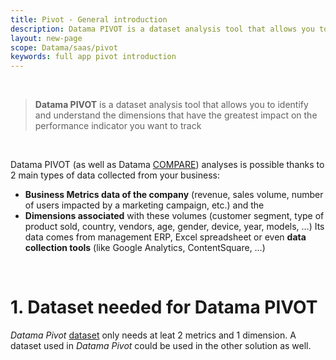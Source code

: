 ```yaml
---
title: Pivot - General introduction
description: Datama PIVOT is a dataset analysis tool that allows you to identify and understand the dimensions that have the greatest impact on the performance indicator you want to track.
layout: new-page
scope: Datama/saas/pivot
keywords: full app pivot introduction
---
```


<br>

> **Datama PIVOT** is a dataset analysis tool that allows you to identify and understand the dimensions that have the greatest impact on the performance indicator you want to track

<br>

Datama PIVOT (as well as Datama [COMPARE]({{site.url}}/{{site.baseurl}}/core_app/new/compare/compare.html)) analyses is possible thanks to 2 main types of data collected from your business:

* **Business Metrics data of the company** (revenue, sales volume, number of users impacted by a marketing campaign, etc.) and the
* **Dimensions associated** with these volumes (customer segment, type of product sold, country, vendors, age, gender, device, year, models, …)
Its data comes from management ERP, Excel spreadsheet or even **data collection tools** (like Google Analytics, ContentSquare, …)

<br>

# 1. Dataset needed for Datama PIVOT

<i>Datama Pivot</i> [dataset]({{site.url}}/{{site.baseurl}}/core_app/new/prep/dataset.html) only needs at leat 2 metrics and 1 dimension. A dataset used in <i>Datama Pivot</i> could be used in the other solution as well. 
